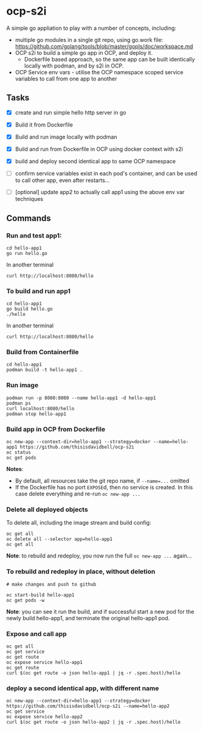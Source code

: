 # ocp-s2i

A simple go appliation to play with a number of concepts, including:

- multiple go modules in a single git repo, using go.work file: https://github.com/golang/tools/blob/master/gopls/doc/workspace.md
- OCP s2i to build a simple go app in OCP, and deploy it.
  - Dockerfile based approach, so the same app can be built identically locally with podman, and by s2i in OCP.
- OCP Service env vars - utilise the OCP namespace scoped service variables to call from one app to another

## Tasks

- [x] create and run simple hello http server in go
- [x] Build it from Dockerfile
- [x] Build and run image locally with podman
- [x] Build and run from Dockerfile in OCP using docker context with s2i
- [x] build and deploy second identical app to same OCP namespace
- [ ] confirm service variables exist in each pod's container, and can be used to call other app, even after restarts...
- [ ] [optional] update app2 to actually call app1 using the above env var techniques


## Commands

### Run and test app1:
```
cd hello-app1
go run hello.go
```
In another terminal
```
curl http://localhost:8080/hello
```

### To build and run app1
```
cd hello-app1
go build hello.go
./hello
```
In another terminal
```
curl http://localhost:8080/hello
```

### Build from Containerfile

```
cd hello-app1
podman build -t hello-app1 .
```

### Run image

```
podman run -p 8080:8080 --name hello-app1 -d hello-app1
podman ps
curl localhost:8080/hello
podman stop hello-app1
```

### Build app in OCP from Dockerfile
```
oc new-app --context-dir=hello-app1 --strategy=docker --name=hello-app1 https://github.com/thisisdavidbell/ocp-s2i
oc status
oc get pods
```

**Notes**: 
  - By default, all resources take the git repo name, if `--name=...` omitted
  - If the Dockerfile has no port `EXPOSE`d, then no service is created. In this case delete everything and re-run `oc new-app ...`

### Delete all deployed objects

To delete all, including the image stream and build config:

```
oc get all
oc delete all --selector app=hello-app1
oc get all
```

**Note**: to rebuild and redeploy, you now run the full `oc new-app ...` again...

### To rebuild and redeploy in place, without deletion

```
# make changes and push to github

oc start-build hello-app1
oc get pods -w
```

**Note**: you can see it run the build, and if successful start a new pod for the newly build hello-app1, and terminate the original hello-app1 pod.

### Expose and call app
```
oc get all
oc get service
oc get route
oc expose service hello-app1
oc get route
curl $(oc get route -o json hello-app1 | jq -r .spec.host)/hello
```

### deploy a second identical app, with different name
```
oc new-app --context-dir=hello-app1 --strategy=docker https://github.com/thisisdavidbell/ocp-s2i --name=hello-app2
oc get service
oc expose service hello-app2
curl $(oc get route -o json hello-app2 | jq -r .spec.host)/hello
```